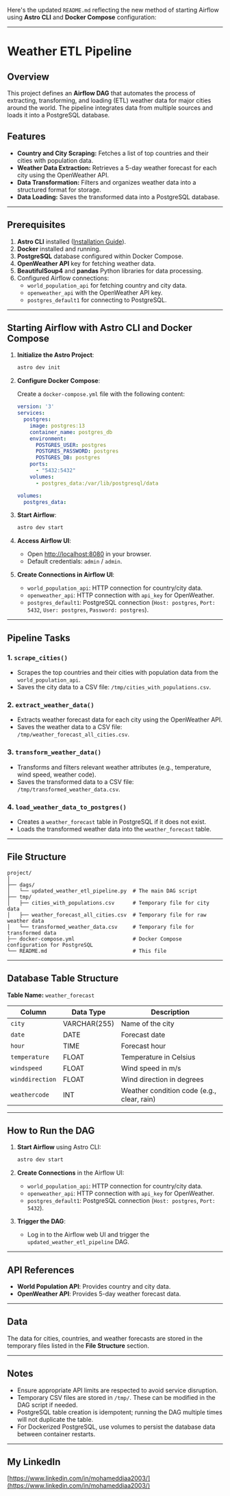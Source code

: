Here's the updated `README.md` reflecting the new method of starting Airflow using **Astro CLI** and **Docker Compose** configuration:

---

# Weather ETL Pipeline

## Overview

This project defines an **Airflow DAG** that automates the process of extracting, transforming, and loading (ETL) weather data for major cities around the world. The pipeline integrates data from multiple sources and loads it into a PostgreSQL database.

## Features

- **Country and City Scraping:** Fetches a list of top countries and their cities with population data.
- **Weather Data Extraction:** Retrieves a 5-day weather forecast for each city using the OpenWeather API.
- **Data Transformation:** Filters and organizes weather data into a structured format for storage.
- **Data Loading:** Saves the transformed data into a PostgreSQL database.

---

## Prerequisites

1. **Astro CLI** installed ([Installation Guide](https://docs.astronomer.io/astro/install-astro-cli)).
2. **Docker** installed and running.
3. **PostgreSQL** database configured within Docker Compose.
4. **OpenWeather API** key for fetching weather data.
5. **BeautifulSoup4** and **pandas** Python libraries for data processing.
6. Configured Airflow connections:
   - `world_population_api` for fetching country and city data.
   - `openweather_api` with the OpenWeather API key.
   - `postgres_default1` for connecting to PostgreSQL.

---

## Starting Airflow with Astro CLI and Docker Compose

1. **Initialize the Astro Project**:
   ```bash
   astro dev init
   ```

2. **Configure Docker Compose**:

   Create a `docker-compose.yml` file with the following content:

   ```yaml
   version: '3'
   services:
     postgres:
       image: postgres:13
       container_name: postgres_db
       environment:
         POSTGRES_USER: postgres
         POSTGRES_PASSWORD: postgres
         POSTGRES_DB: postgres
       ports:
         - "5432:5432"
       volumes:
         - postgres_data:/var/lib/postgresql/data

   volumes:
     postgres_data:
   ```

3. **Start Airflow**:
   ```bash
   astro dev start
   ```

4. **Access Airflow UI**:
   - Open [http://localhost:8080](http://localhost:8080) in your browser.
   - Default credentials: `admin` / `admin`.

5. **Create Connections in Airflow UI**:
   - `world_population_api`: HTTP connection for country/city data.
   - `openweather_api`: HTTP connection with `api_key` for OpenWeather.
   - `postgres_default1`: PostgreSQL connection (`Host: postgres`, `Port: 5432`, `User: postgres`, `Password: postgres`).

---

## Pipeline Tasks

### 1. **`scrape_cities()`**
   - Scrapes the top countries and their cities with population data from the `world_population_api`.
   - Saves the city data to a CSV file: `/tmp/cities_with_populations.csv`.

### 2. **`extract_weather_data()`**
   - Extracts weather forecast data for each city using the OpenWeather API.
   - Saves the weather data to a CSV file: `/tmp/weather_forecast_all_cities.csv`.

### 3. **`transform_weather_data()`**
   - Transforms and filters relevant weather attributes (e.g., temperature, wind speed, weather code).
   - Saves the transformed data to a CSV file: `/tmp/transformed_weather_data.csv`.

### 4. **`load_weather_data_to_postgres()`**
   - Creates a `weather_forecast` table in PostgreSQL if it does not exist.
   - Loads the transformed weather data into the `weather_forecast` table.

---

## File Structure

```
project/
│
├── dags/
│   └── updated_weather_etl_pipeline.py  # The main DAG script
├── tmp/
│   ├── cities_with_populations.csv      # Temporary file for city data
│   ├── weather_forecast_all_cities.csv  # Temporary file for raw weather data
│   └── transformed_weather_data.csv     # Temporary file for transformed data
├── docker-compose.yml                   # Docker Compose configuration for PostgreSQL
└── README.md                            # This file
```

---

## Database Table Structure

**Table Name:** `weather_forecast`

| Column         | Data Type   | Description                              |
|----------------|-------------|------------------------------------------|
| `city`         | VARCHAR(255)| Name of the city                        |
| `date`         | DATE        | Forecast date                           |
| `hour`         | TIME        | Forecast hour                           |
| `temperature`  | FLOAT       | Temperature in Celsius                  |
| `windspeed`    | FLOAT       | Wind speed in m/s                       |
| `winddirection`| FLOAT       | Wind direction in degrees               |
| `weathercode`  | INT         | Weather condition code (e.g., clear, rain) |

---

## How to Run the DAG

1. **Start Airflow** using Astro CLI:
   ```bash
   astro dev start
   ```

2. **Create Connections** in the Airflow UI:
   - `world_population_api`: HTTP connection for country/city data.
   - `openweather_api`: HTTP connection with `api_key` for OpenWeather.
   - `postgres_default1`: PostgreSQL connection (`Host: postgres`, `Port: 5432`).

3. **Trigger the DAG**:
   - Log in to the Airflow web UI and trigger the `updated_weather_etl_pipeline` DAG.

---

## API References

- **World Population API**: Provides country and city data.
- **OpenWeather API**: Provides 5-day weather forecast data.

---

## Data

The data for cities, countries, and weather forecasts are stored in the temporary files listed in the **File Structure** section.

---

## Notes

- Ensure appropriate API limits are respected to avoid service disruption.
- Temporary CSV files are stored in `/tmp/`. These can be modified in the DAG script if needed.
- PostgreSQL table creation is idempotent; running the DAG multiple times will not duplicate the table.
- For Dockerized PostgreSQL, use volumes to persist the database data between container restarts.

---

## My LinkedIn

[https://www.linkedin.com/in/mohameddiaa2003/](https://www.linkedin.com/in/mohameddiaa2003/)
